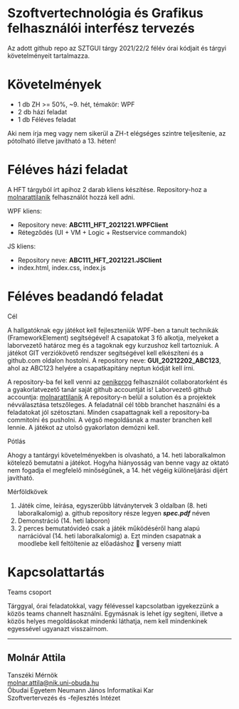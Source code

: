 # Szoftvertechnológia és Grafikus felhasználói interfész tervezés

Az adott github repo az SZTGUI tárgy 2021/22/2 félév órai kódjait és tárgyi követelményeit tartalmazza.

# Követelmények

- 1 db ZH >= 50%, ~9. hét, témakör: WPF
- 2 db házi feladat
- 1 db Féléves feladat

Aki nem írja meg vagy nem sikerül a ZH-t elégséges szintre teljesítenie, az pótolható illetve javítható a 13. héten!



# Féléves házi feladat

A HFT tárgyból írt apihoz 2 darab kliens készítése. Repository-hoz a [molnarattilanik] felhasználót hozzá kell adni.

WPF kliens:

- Repository neve: **ABC111_HFT_2021221.WPFClient**
- Rétegződés (UI + VM + Logic + Restservice commandok)

JS kliens: 

- Repository neve: **ABC111_HFT_2021221.JSClient**
- index.html, index.css, index.js


# Féléves beadandó feladat

Cél

A hallgatóknak egy játékot kell fejleszteniük WPF-ben a tanult technikák (FrameworkElement) segítségével! A csapatokat 3 fő alkotja, melyeket a laborvezető határoz meg és a tagoknak egy kurzushoz kell tartozniuk. 
A játékot GIT verziókövető rendszer segítségével kell elkészíteni és a github.com oldalon hostolni.
 A repository neve: **GUI_20212202_ABC123**, ahol az ABC123 helyére a csapatkapitány neptun kódját kell írni. 

A repository-ba fel kell venni az [oenikprog] felhasználót collaboratorként és a gyakorlatvezető tanár saját github accountját is!
Laborvezető github accountja: [molnarattilanik]
A repository-n belül a solution és a projektek névválasztása tetszőleges. 
A feladatnál cél több branchet használni és a feladatokat jól szétosztani. Minden csapattagnak kell a repository-ba commitolni és pusholni. A végső megoldásnak a master branchen kell lennie.
A játékot az utolsó gyakorlaton demózni kell.

Pótlás

Ahogy a tantárgyi követelményekben is olvasható, a 14. heti laboralkalmon kötelező bemutatni a játékot. Hogyha hiányosság van benne vagy az oktató nem fogadja el megfelelő minőségűnek, a 14. hét végéig különeljárási díjért javítható.

Mérföldkövek
1.	Játék címe, leírása, egyszerűbb látványtervek 3 oldalban (8. heti laboralkalomig)
a.	github repository része legyen ***spec.pdf*** néven
2.	Demonstráció (14. heti laboron)
3.	2 perces bemutatóvideó csak a játék működéséről hang alapú narrációval (14. heti laboralkalomig)
a.	Ezt minden csapatnak a moodlebe kell feltöltenie az előadáshoz  verseny miatt


 # Kapcsolattartás
Teams csoport

Tárggyal, órai feladatokkal, vagy félévessel kapcsolatban igyekezzünk a közös teams channelt használni. Egymásnak is lehet így segíteni, illetve a közös helyes megoldásokat mindenki láthatja, nem kell mindenkinek egyessével ugyanazt visszaírnom.

****
## Molnár Attila

Tanszéki Mérnök  
molnar.attila@nik.uni-obuda.hu  
Óbudai Egyetem Neumann János Informatikai Kar  
Szoftvertervezés és -fejlesztés Intézet



[//]: #
[BProf-SZTGUI organisation]: <https://github.com/BProf-SZTGUI>
[molnarattilanik]: <https://github.com/molnarattilanik>
[oenikprog]: <https://github.com/oenikprog>


